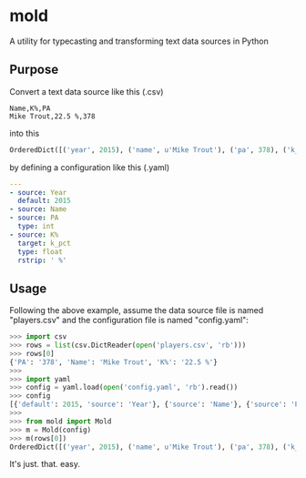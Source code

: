 # mold
A utility for typecasting and transforming text data sources in Python

## Purpose
Convert a text data source like this (.csv)
```csv
Name,K%,PA
Mike Trout,22.5 %,378
```
into this
```py
OrderedDict([('year', 2015), ('name', u'Mike Trout'), ('pa', 378), ('k_pct', 22.5)])
```
by defining a configuration like this (.yaml)
```yaml
---
- source: Year
  default: 2015
- source: Name
- source: PA
  type: int
- source: K%
  target: k_pct
  type: float
  rstrip: ' %'
```

## Usage
Following the above example, assume the data source file is named "players.csv" and the configuration file is named "config.yaml":
```py
>>> import csv
>>> rows = list(csv.DictReader(open('players.csv', 'rb')))
>>> rows[0]
{'PA': '378', 'Name': 'Mike Trout', 'K%': '22.5 %'}
>>>
>>> import yaml
>>> config = yaml.load(open('config.yaml', 'rb').read())
>>> config
[{'default': 2015, 'source': 'Year'}, {'source': 'Name'}, {'source': 'PA', 'type': 'int'}, {'source': 'K%', 'type': 'float', 'target': 'k_pct', 'rstrip': ' %'}]
>>>
>>> from mold import Mold
>>> m = Mold(config)
>>> m(rows[0])
OrderedDict([('year', 2015), ('name', u'Mike Trout'), ('pa', 378), ('k_pct', 22.5)])
```
It's just. that. easy.

